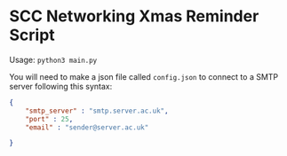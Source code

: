# SCC Networking Xmas Reminder Script

Usage: `python3 main.py`


You will need to make a json file called `config.json` to connect to a SMTP server following this syntax:

```json
{
    "smtp_server" : "smtp.server.ac.uk",
    "port" : 25,
    "email" : "sender@server.ac.uk"

}
```
